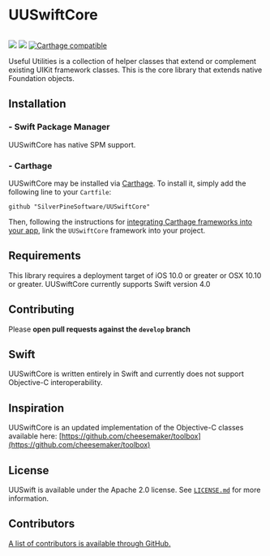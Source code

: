 # UUSwiftCore

<img src = "https://jonhays.me/uploads/2020/86a3741f4b.jpg" alt="" />

[![](https://img.shields.io/endpoint?url=https%3A%2F%2Fswiftpackageindex.com%2Fapi%2Fpackages%2Fsilverpinesoftware%2Fuuswiftcore%2Fbadge%3Ftype%3Dswift-versions)](https://swiftpackageindex.com/silverpinesoftware/uuswiftcore)
[![](https://img.shields.io/endpoint?url=https%3A%2F%2Fswiftpackageindex.com%2Fapi%2Fpackages%2Fsilverpinesoftware%2Fuuswiftcore%2Fbadge%3Ftype%3Dplatforms)](https://swiftpackageindex.com/silverpinesoftware/uuswiftcore)
[![Carthage compatible](https://img.shields.io/badge/Carthage-compatible-4BC51D.svg?style=flat)](https://github.com/Carthage/Carthage)

Useful Utilities is a collection of helper classes that extend or complement existing UIKit framework classes. This is the core library that extends native Foundation objects.

## Installation

### - Swift Package Manager

UUSwiftCore has native SPM support.

### - Carthage

UUSwiftCore may be installed via [Carthage](https://github.com/Carthage/Carthage). To install it, simply add the following line to your `Cartfile`:

```
github "SilverPineSoftware/UUSwiftCore"
```

Then, following the instructions for [integrating Carthage frameworks into your app](https://github.com/Carthage/Carthage#if-youre-building-for-ios-tvos-or-watchos), link the `UUSwiftCore` framework into your project.

## Requirements

This library requires a deployment target of iOS 10.0 or greater or OSX 10.10 or greater.
UUSwiftCore currently supports Swift version 4.0 

## Contributing

Please **open pull requests against the `develop` branch**

## Swift

UUSwiftCore is written entirely in Swift and currently does not support Objective-C interoperability.

## Inspiration

UUSwiftCore is an updated implementation of the Objective-C classes available here:
[https://github.com/cheesemaker/toolbox](https://github.com/cheesemaker/toolbox)

## License

UUSwift is available under the Apache 2.0 license. See [`LICENSE.md`](https://github.com/SilverPineSoftware/UUSwiftCore/blob/master/LICENSE.md) for more information.

## Contributors

[A list of contributors is available through GitHub.](https://github.com/SilverPineSoftware/UUSwiftCore/graphs/contributors)
